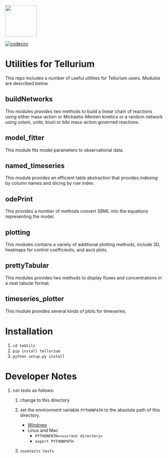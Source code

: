 <img src="https://api.travis-ci.org/sys-bio/teUtils.svg?branch=master" width="100"/>


[![codecov](https://codecov.io/gh/sys-bio/teUtils/branch/master/graph/badge.svg)](https://codecov.io/gh/sys-bio/teUtils)


# Utilities for Tellurium

This repo includes a number of useful utilities for Tellurium users.
Modules are described below.

## buildNetworks
This modules provides two methods to build a linear chain of reactions using either mass-action or Michaelis-Menten
kinetics or a random network using uniuni, unibi, biuni or bibi mass-action governed reactions. 

## model\_fitter
This module fits model parameters to observational data.

## named\_timeseries
This module provides an efficient table abstraction that provides indexing by column names and slicing
by row index.

## odePrint

This provides a number of methods convert SBML into the equations representing the model. 
   
## plotting

This modules contains a variety of additional plotting methods, include 3D, heatmaps for control coefficients, 
and ascii plots.

## prettyTabular
This modules provides two methods to display fluxes and concentrations in a neat tabular format.

## timeseries\_plotter
This module provides several kinds of plots for timeseries.

# Installation
1. ``cd teUtils``
1. ``pip install tellurium``
1. ``python setup.py install``


# Developer Notes

1. run tests as follows:
   1. change to this directory
   1. set the environment variable `PYTHONPATH` to
      the absolute path of this directory.
      - [Windows](https://www.computerhope.com/issues/ch000549.htm)
      - Linux and Mac
        - `PYTHONPATH=<current directory>`
        - `export PYTHONPATH`
   
   1. `nosetests tests`


